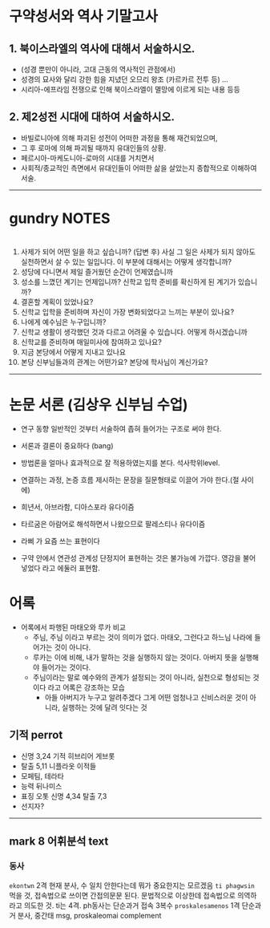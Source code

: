 # 구약성서와 역사 기말고사

## 1. 북이스라엘의 역사에 대해서 서술하시오.

- (성경 뿐만이 아니라, 고대 근동의 역사적인 관점에서) 
- 성경의 묘사와 달리 강한 힘을 지녔던 오므리 왕조 (카르카르 전투 등) ... 
- 시리아-에프라임 전쟁으로 인해 북이스라엘이 멸망에 이르게 되는 내용 등등

## 2. 제2성전 시대에 대하여 서술하시오.

- 바빌로니아에 의해 파괴된 성전이 어떠한 과정을 통해 재건되었으며, 
- 그 후 로마에 의해 파괴될 때까지 유대인들의 상황. 
- 페르시아-마케도니아-로마의 시대를 거치면서 
- 사회적/종교적인 측면에서 유대인들이 어떠한 삶을 살았는지 종합적으로 이해하여 서술.


----
# gundry NOTES 



# 
1. 사제가 되어 어떤 일을 하고 싶습니까? (답변 후) 사실 그 일은 사제가 되지 않아도 실천하면서 살 수 있는 일입니다. 이 부분에 대해서는 어떻게 생각합니까?
2. 성당에 다니면서 제일 즐거웠던 순간이 언제였습니까
3. 성소를 느꼈던 계기는 언제입니까? 신학교 입학 준비를 확신하게 된 계기가 있습니까?
4. 결혼할 계획이 있었나요?
5. 신학교 입학을 준비하며 자신이 가장 변화되었다고 느끼는 부분이 있나요?
6. 나에게 예수님은 누구입니까?
7. 신학교 생활이 생각했던 것과 다르고 어려울 수 있습니다. 어떻게 하시겠습니까
8. 신학교를 준비하며 매일미사에 참여하고 있나요?
9. 지금 본당에서 어떻게 지내고 있나요
10. 본당 신부님들과의 관계는 어떤가요? 본당에 학사님이 계신가요?


----
 
# 논문 서론 (김상우 신부님 수업)
- 연구 동향 일반적인 것부터 서술하여 좁혀 들어가는 구조로 써야 한다.
- 서론과 결론이 중요하다 (bang)
- 방법론을 얼마나 효과적으로 잘 적용하였는지를 본다. 석사학위level.
- 연결하는 과정, 논증 흐름 제시하는 문장을 질문형태로 이끌어 가야 한다.(절 사이에)

- 희년서, 아브라함, 디아스포라 유다이즘
- 타르굼은 아람어로 해석하면서 나왔으므로 팔레스티나 유다이즘

- 라삐 가 요즘 쓰는 표현이다
- 구약 안에서 연관성 관계성 단정지어 표현하는 것은 불가능에 가깝다. 영감을 불어넣었다 라고 에둘러 표현함.



# 어록
- 어록에서 파행된 마태오와 루카 비교
	- 주님, 주님 이라고 부르는 것이 의미가 없다. 마태오, 그런다고 하느님 나라에 들어가는 것이 아니다.
	- 루카는 이에 비해, 내가 말하는 것을 실행하지 않는 것이다. 아버지 뜻을 실행해야 들어가는 것이다.
	- 주님이라는 말로 예수와의 관계가 설정되는 것이 아니라, 실천으로 형성되는 것이다 라고 어록은 강조하는 모습
		- 아들 아버지가 누구고 알려주겠다 그게 어떤 엄청나고 신비스러운 것이 아니라, 실행하는 것에 달려 잇다는 것

## 기적 perrot
- 신명 3,24 기적 히브리어 게브롯
- 탈출 5,11 니플라옷 이적들
- 모페팀, 테라타
- 능력 뒤나미스
- 표징 오톳 신명 4,34 탈출 7,3
- 선지자?

----

## mark 8 어휘분석 text
### 동사

`ekontwn` 2격 현재 분사, 수 일치 안한다는데 뭐가 중요한지는 모르겠음
`ti phagwsin` 먹을 것, 접속법으로 쓰이면 간접의문문 된다. 문법적으로 이상한데 접속법으로 의역하라고 의도한 것. ti는 4격. ph동사는 단순과거 접속 3복수
`proskalesamenos` 1격 단순과거 분사, 중간태 msg, proskaleomai
complement